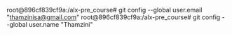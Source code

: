 
root@896cf839cf9a:/alx-pre_course# git config --global user.email "thamzinisa@gmail.com"
root@896cf839cf9a:/alx-pre_course# git config --global user.name "Thamzini"                                                                                           
